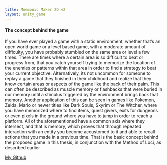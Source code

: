 ```yaml
---
title: Mnemonic Maker 2D v2 
layout: unity_game
---
```


#### The concept behind the game

If you have ever played a game with a static environment, whether that’s
an open world game or a level based game, with a moderate amount of
difficulty, you have probably stumbled on the same area or level a few times.
There are times where a certain area is so difficult to beat or progress from,
that you catch yourself trying to memorize the location of the enemies or
patterns within that area in order to find a strategy to beat your current
objective. Alternatively, its not uncommon for someone to replay a game that
they finished in their childhood and realize that they know certain areas or
aspects of the game like the back of their palm. This can often be described as
muscle memory or flashbacks that were buried in our memory until a stimulus
triggered by the environment brings back that memory. Another application
of this can be seen in games like Pokemon, Zelda, Mario or newer titles like
Dark Souls, Skyrim or The Witcher, where you have memorized where to find
items, quest givers, exits for dungeons or even pixels in the ground where you
have to jump in order to reach a platform. All of the aforementioned have
a common axis where they intersect, and that is memory, which proves that
through repeated interaction with an entity you become accustomed to it
and able to recall actions that you made in a previous time. That is the
basic concept behind the proposed game in this thesis, in conjunction with
the Method of Loci, as described earlier


[My Github](http://github.com/karakasis)